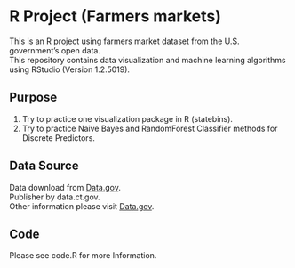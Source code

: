 # R Project (Farmers markets) 
This is an R project using farmers market dataset from the U.S. government’s open data.  
This repository contains data visualization and machine learning algorithms using RStudio (Version 1.2.5019).  
## Purpose  
1. Try to practice one visualization package in R (statebins).  
2. Try to practice Naive Bayes and RandomForest Classifier methods for Discrete Predictors.  
## Data Source   
Data download from [Data.gov](https://catalog.data.gov/dataset/farmers-markets).   
Publisher by data.ct.gov.  
Other information please visit [Data.gov](https://www.data.gov).   
## Code
Please see code.R for more Information.  
